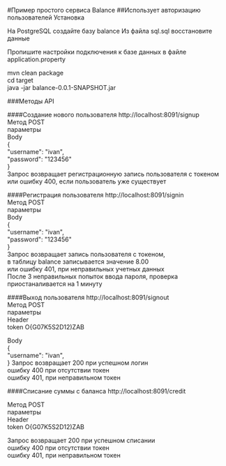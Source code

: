 #Пример простого сервиса Balance
##Использует авторизацию пользователей
Установка

На PostgreSQL создайте базу balance
Из файла sql.sql восстановите данные

Пропишите настройки подключения к базе данных в файле application.property

mvn clean package  
cd target  
java -jar balance-0.0.1-SNAPSHOT.jar  

###Методы API

####Создание нового пользователя
http://localhost:8091/signup  
Метод POST  
параметры  
Body  
{  
     "username": "ivan",  
     "password": "123456"  
}  
Запрос возвращает регистрационную запись пользователя с токеном   
или ошибку 400, если пользователь уже существует   

####Регистрация пользователя
http://localhost:8091/signin  
Метод POST  
параметры  
Body  
{  
     "username": "ivan",  
     "password": "123456"  
}  
Запрос возвращает запись пользователя с токеном,  
в таблицу balance записывается значение 8.00  
или ошибку 401, при неправильных учетных данных   
После 3 неправильных попыток ввода пароля, проверка приостаналивается на 1 минуту  

####Выход пользователя
http://localhost:8091/signout  
Метод POST  
параметры  
Header  
token O{G07K5S2D12)ZAB 

Body  
{  
     "username": "ivan",  
}
Запрос возвращает 200 при успешном логин    
ошибку 400 при отсутствии токен    
ошибку 401, при неправильном токен    

####Списание суммы с баланса
http://localhost:8091/credit  

Метод POST  
параметры  
Header  
token O{G07K5S2D12)ZAB  

Запрос возвращает 200 при успешном списании  
ошибку 400 при отсутствии токен    
ошибку 401, при неправильном токен    
